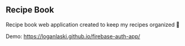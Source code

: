## Recipe Book

Recipe book web application created to keep my recipes organized 🍴

Demo: https://loganlaski.github.io/firebase-auth-app/
